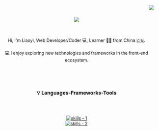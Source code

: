 <!-- profile view count -->
<img align="right" src="https://komarev.com/ghpvc/?username=liaoyio">

<!-- introduction -->
<h1 align="center">
  <a href="https://git.io/typing-svg">
    <img src="https://readme-typing-svg.herokuapp.com/?lines=Hi+There!+👋;+Myself+Liaoyi!;&center=true&size=30">
  </a>
</h1>

<br />
<!-- about me -->
<p align="center">
  Hi, I'm Liaoyi, Web Developer/Coder 💻, Learner 👨‍💻  from China 🇨🇳.
  <br />
  <br />
  💻 I enjoy exploring new technologies and frameworks in the front-end ecosystem.
</p>

<br />
<br />
<br />

<!-- skills -->
<h3 align="center"> 💡 Languages-Frameworks-Tools  </h2>
<br />
<br />

<p align="center">
  <a href="https://skillicons.dev">
    <!-- first row -->
    <picture>
      <source media="(prefers-color-scheme: dark)" srcset="https://skillicons.dev/icons?i=nextjs%2Creact%2Cvue%2Cjavascript%2Ctypescript%2Chtml%2Ccss%2Ctailwind&theme=dark">
      <source media="(prefers-color-scheme: light)" srcset="https://skillicons.dev/icons?i=nextjs%2Creact%2Cvue%2Cjavascript%2Ctypescript%2Chtml%2Ccss%2Ctailwind&theme=light">
      <img src="https://skillicons.dev/icons?i=nextjs%2Creact%2Cthreejs%2Cvue%2Cjavascript%2Ctypescript%2Chtml%2Ccss%2Ctailwind&theme=light" alt="skills - 1">
    </picture>
    <br />
    <!-- second row -->
    <picture>
      <source media="(prefers-color-scheme: dark)" srcset="https://skillicons.dev/icons?i=nodejs%2Cmongodb%2Cmysql%2Cprisma%2Csupabase%2Cgit%2Cvim%2Cdocker&theme=dark">
      <source media="(prefers-color-scheme: light)" srcset="https://skillicons.dev/icons?i=nodejs%2Cmongodb%2Cmysql%2Cprisma%2Csupabase%2Cgit%2Cvim%2Cdocker&theme=light">
      <img src="https://skillicons.dev/icons?i=nodejs%2Cmongodb%2Cmysql%2Cprisma%2Csupabase%2Cgit%2Cvim%2Cdocker&theme=light" alt="skills - 2">
    </picture>
  </a>
</p>
<br />



